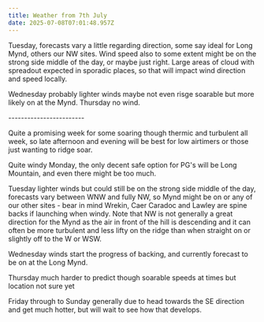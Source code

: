```yaml
---
title: Weather from 7th July
date: 2025-07-08T07:01:48.957Z
---
```

Tuesday, forecasts vary a little regarding direction, some say ideal for Long Mynd, others our NW sites.  Wind speed also to some extent might be on the strong side middle of the day, or maybe just right.  Large areas of cloud with spreadout expected in sporadic places, so that will impact wind direction and speed locally.

Wednesday  probably lighter winds maybe not even risge soarable but more likely on at the Mynd.  Thursday no wind.

\------------------------

Quite a promising week for some soaring though thermic and turbulent all week, so late afternoon and evening will be best for low airtimers or those just wanting to ridge soar.

Quite windy Monday, the only decent safe option for PG's will be Long Mountain, and even there might be too much.  

Tuesday lighter winds but could still be on the strong side middle of the day, forecasts vary between WNW and fully NW, so Mynd might be on or any of our other sites - bear in mind Wrekin, Caer Caradoc and Lawley are spine backs if launching when windy.  Note that NW is not generally a great direction for the Mynd as the air in front of the hill is descending and it can often be more turbulent and less lifty on the ridge than when straight on or slightly off to the W or WSW.

Wednesday winds start the progress of backing, and currently forecast to be on at the Long Mynd.

Thursday much harder to predict though soarable speeds at times but location not sure yet

Friday through to Sunday generally due to head towards the SE direction and get much hotter, but will wait to see how that develops.